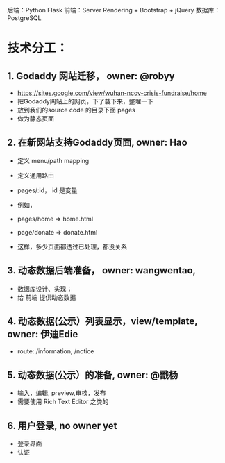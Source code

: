 



后端：Python Flask
前端：Server Rendering + Bootstrap + jQuery
数据库：PostgreSQL

# 技术分工：
## 1. Godaddy 网站迁移， owner: @robyy
- https://sites.google.com/view/wuhan-ncov-crisis-fundraise/home
- 把Godaddy网站上的网页，下了载下来，整理一下
- 放到我们的source code 的目录下面 pages
- 做为静态页面
## 2. 在新网站支持Godaddy页面, owner: Hao
- 定义 menu/path mapping
- 定义通用路由
- pages/:id， id 是变量

- 例如，
- pages/home => home.html
- page/donate => donate.html

- 这样，多少页面都透过已处理，都没关系

## 3. 动态数据后端准备， owner: wangwentao,
- 数据库设计、实现；
- 给 前端 提供动态数据

## 4. 动态数据(公示）列表显示，view/template, owner: 伊迪Edie
- route: /information, /notice

## 5. 动态数据(公示）的准备, owner: @戬杨 
- 输入，编辑, preview,审核，发布
- 需要使用 Rich Text Editor 之类的

## 6. 用户登录, no owner yet
- 登录界面
- 认证
